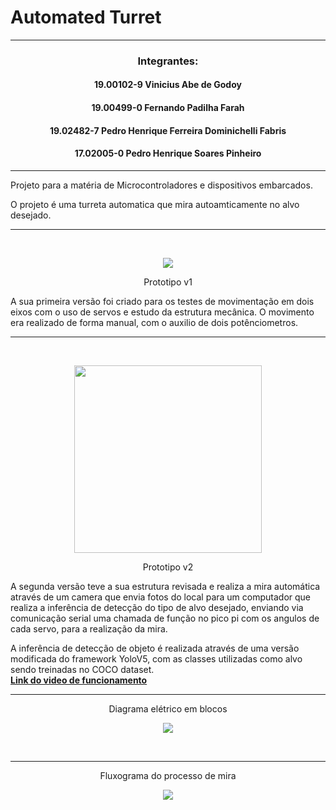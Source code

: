 <h1>Automated Turret</h1>

<hr>
<h3 align="center">Integrantes:</h3>

<h4 align="center">19.00102-9 Vinicius Abe de Godoy </h4>
<h4 align="center">19.00499-0 Fernando Padilha Farah </h4>
<h4 align="center">19.02482-7 Pedro Henrique Ferreira Dominichelli Fabris</h4>
<h4 align="center">17.02005-0 Pedro Henrique Soares Pinheiro</h4>

<hr>

Projeto para a matéria de Microcontroladores e dispositivos embarcados.

O projeto é uma turreta automatica que mira autoamticamente no alvo desejado.

<hr><br>
<p align="center"><img src="https://media0.giphy.com/media/2EsTvCgsu7f8elN6Vw/giphy.gif?cid=790b761184322891491c7c6e40043d4a1727378b0ed920b8&rid=giphy.gif&ct=g" align="center"></p>
<p align="center">Prototipo v1</p>

A sua primeira versão foi criado para os testes de movimentação em dois eixos com o uso de servos e estudo da estrutura mecânica.
O movimento era realizado de forma manual, com o auxilio de dois potênciometros.



<hr><br>
<p align="center"><img width = 300 src="https://i.imgur.com/nA68DKk.jpg" align="center"></p>
<p align="center">Prototipo v2</p>

A segunda versão teve a sua estrutura revisada e realiza a mira automática através de um camera que envia fotos do local para 
um computador que realiza a inferência de detecção do tipo de alvo desejado, enviando via comunicação serial uma chamada de função
no pico pi com os angulos de cada servo, para a realização da mira.

A inferência de detecção de objeto é realizada através de uma versão modificada do framework YoloV5, com as classes utilizadas como
alvo sendo treinadas no COCO dataset.
<br>
<a href="https://youtu.be/z4mhUnOfTGA"> <b>Link do video de funcionamento</b></a>
<hr>
<p align="center"> Diagrama elétrico em blocos</p>
<p align="center"><img src="https://i.imgur.com/ngjK5ji.jpg" align="center"></p>
<br>
<hr>
<p align="center"> Fluxograma do processo de mira</p>
<p align="center"><img src="https://i.imgur.com/i3mpWe8.jpg" align="center"></p>
<br>

